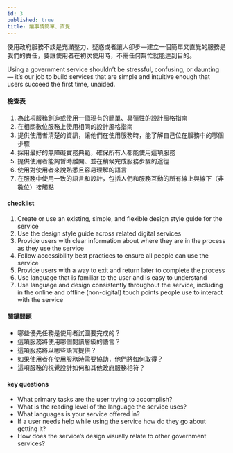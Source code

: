 ```yaml
---
id: 3
published: true
title: 讓事情簡單、直覺
---
```

使用政府服務不該是充滿壓力、疑惑或者讓人卻步—建立一個簡單又直覺的服務是我們的責任，要讓使用者在初次使用時，不需任何幫忙就能達到目的。

Using a government service shouldn’t be stressful, confusing, or daunting — it’s our job to build services that are simple and intuitive enough that users succeed the first time, unaided.

#### 檢查表
1. 為此項服務創造或使用一個現有的簡單、具彈性的設計風格指南
2. 在相關數位服務上使用相同的設計風格指南
3. 提供使用者清楚的資訊，讓他們在使用服務時，能了解自己位在服務中的哪個步驟
4. 採用最好的無障礙實務典範，確保所有人都能使用這項服務
5. 提供使用者能夠暫時離開、並在稍候完成服務步驟的途徑
6. 使用對使用者來說熟悉且容易理解的語言
7. 在服務中使用一致的語言和設計，包括人們和服務互動的所有線上與線下（非數位）接觸點

#### checklist
1. Create or use an existing, simple, and flexible design style guide for the service
2. Use the design style guide across related digital services
3. Provide users with clear information about where they are in the process as they use the service
4. Follow accessibility best practices to ensure all people can use the service
5. Provide users with a way to exit and return later to complete the process
6. Use language that is familiar to the user and is easy to understand
7. Use language and design consistently throughout the service, including in the online and offline (non-digital) touch points people use to interact with the service

#### 關鍵問題
- 哪些優先任務是使用者試圖要完成的？
- 這項服務將使用哪個閱讀層級的語言？
- 這項服務將以哪些語言提供？ 
- 如果使用者在使用服務時需要協助，他們將如何取得？
- 這項服務的視覺設計如何和其他政府服務相符？

#### key questions
- What primary tasks are the user trying to accomplish?
- What is the reading level of the language the service uses?
- What languages is your service offered in?
- If a user needs help while using the service how do they go about getting it?
- How does the service’s design visually relate to other government services?
